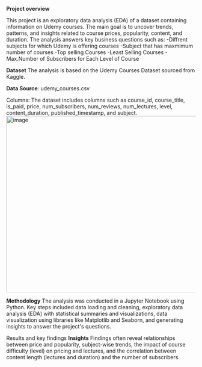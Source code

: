 **Project overview**

This project is an exploratory data analysis (EDA) of a dataset containing information on Udemy courses. The main goal is to uncover trends, patterns, and insights related to course prices, popularity, content, and duration. The analysis answers key business questions such as:
-Diffrent subjects for which Udemy is offering courses
-Subject that has maxmimum number of courses
-Top selling Courses
-Least Selling Courses
-Max.Number of Subscribers for Each Level of Course

**Dataset**
The analysis is based on the Udemy Courses Dataset sourced from Kaggle.

**Data Source**: udemy_courses.csv

Columns: The dataset includes columns such as course_id, course_title, is_paid, price, num_subscribers, num_reviews, num_lectures, level, content_duration, published_timestamp, and subject.
<img width="808" height="469" alt="image" src="https://github.com/user-attachments/assets/b7a7daf5-69a5-4047-ada2-5764dc7a9e83" />


**Methodology**
The analysis was conducted in a Jupyter Notebook using Python. Key steps included data loading and cleaning, exploratory data analysis (EDA) with statistical summaries and visualizations, data visualization using libraries like Matplotlib and Seaborn, and generating insights to answer the project's questions.

Results and key findings
**Insights**
Findings often reveal relationships between price and popularity, subject-wise trends, the impact of course difficulty (level) on pricing and lectures, and the correlation between content length (lectures and duration) and the number of subscribers.
